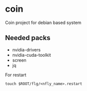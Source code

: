 # coin

Coin project for debian based system


## Needed packs

  * nvidia-drivers
  * nvidia-cuda-toolkit
  * screen
  * jq

For restart
```
touch $ROOT/flg/<nfly_name>.restart
```
